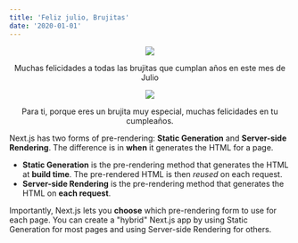 ```yaml
---
title: 'Feliz julio, Brujitas'
date: '2020-01-01'
---
```

<p align="center">
     <img src="https://1.bp.blogspot.com/-ZdSGMTmPmpM/XvvlfYr4huI/AAAAAAAAASM/qcVqae8hDXU3ziaLvDI06B-6KqZNA-0dwCLcBGAsYHQ/s640/feliz%2Bcumplea%25C3%25B1os-va%2Bde%2Bbrujas.gif">
</p>

<p style="text-align: center;"> 
    Muchas felicidades a todas
    las brujitas que cumplan
    años en este mes de Julio
</p>

<p align="center">
    <img src="https://1.bp.blogspot.com/-Ak3t-r1pWTg/XvvmMdTvjQI/AAAAAAAAASU/I3U7_Pbq8Tk_xoVoaHoWQqRMnMRH1EkqgCLcBGAsYHQ/s640/feliz%2Bcumplea%25C3%25B1os-va%2Bde%2Bbrujas.gif2.jpg">
</p>

<p style="text-align: center;"> 
Para ti, porque eres un 
brujita muy especial,
muchas felicidades
en tu cumpleaños.
</p>

Next.js has two forms of pre-rendering: **Static Generation** and **Server-side Rendering**. The difference is in **when** it generates the HTML for a page.

- **Static Generation** is the pre-rendering method that generates the HTML at **build time**. The pre-rendered HTML is then _reused_ on each request.
- **Server-side Rendering** is the pre-rendering method that generates the HTML on **each request**.

Importantly, Next.js lets you **choose** which pre-rendering form to use for each page. You can create a "hybrid" Next.js app by using Static Generation for most pages and using Server-side Rendering for others.